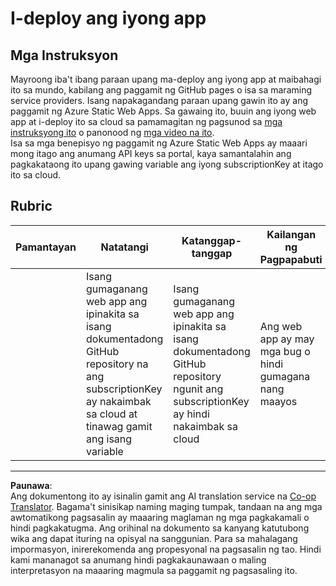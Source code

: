 <!--
CO_OP_TRANSLATOR_METADATA:
{
  "original_hash": "0ccdc1faa676a485c4c6ecbddb9f9067",
  "translation_date": "2025-08-27T23:51:48+00:00",
  "source_file": "3-transport/lessons/3-visualize-location-data/assignment.md",
  "language_code": "tl"
}
-->
# I-deploy ang iyong app

## Mga Instruksyon

Mayroong iba't ibang paraan upang ma-deploy ang iyong app at maibahagi ito sa mundo, kabilang ang paggamit ng GitHub pages o isa sa maraming service providers. Isang napakagandang paraan upang gawin ito ay ang paggamit ng Azure Static Web Apps. Sa gawaing ito, buuin ang iyong web app at i-deploy ito sa cloud sa pamamagitan ng pagsunod sa [mga instruksyong ito](https://github.com/Azure/static-web-apps-cli) o panonood ng [mga video na ito](https://www.youtube.com/watch?v=ADVGIXciYn8&list=PLlrxD0HtieHgMPeBaDQFx9yNuFxx6S1VG&index=3).  
Isa sa mga benepisyo ng paggamit ng Azure Static Web Apps ay maaari mong itago ang anumang API keys sa portal, kaya samantalahin ang pagkakataong ito upang gawing variable ang iyong subscriptionKey at itago ito sa cloud.

## Rubric

| Pamantayan | Natatangi                                                                                                                               | Katanggap-tanggap                                                                                                   | Kailangan ng Pagpapabuti                          |
| ---------- | ---------------------------------------------------------------------------------------------------------------------------------------- | ------------------------------------------------------------------------------------------------------------------- | ------------------------------------------------- |
|            | Isang gumaganang web app ang ipinakita sa isang dokumentadong GitHub repository na ang subscriptionKey ay nakaimbak sa cloud at tinawag gamit ang isang variable | Isang gumaganang web app ang ipinakita sa isang dokumentadong GitHub repository ngunit ang subscriptionKey ay hindi nakaimbak sa cloud | Ang web app ay may mga bug o hindi gumagana nang maayos |

---

**Paunawa**:  
Ang dokumentong ito ay isinalin gamit ang AI translation service na [Co-op Translator](https://github.com/Azure/co-op-translator). Bagama't sinisikap naming maging tumpak, tandaan na ang mga awtomatikong pagsasalin ay maaaring maglaman ng mga pagkakamali o hindi pagkakatugma. Ang orihinal na dokumento sa kanyang katutubong wika ang dapat ituring na opisyal na sanggunian. Para sa mahalagang impormasyon, inirerekomenda ang propesyonal na pagsasalin ng tao. Hindi kami mananagot sa anumang hindi pagkakaunawaan o maling interpretasyon na maaaring magmula sa paggamit ng pagsasaling ito.